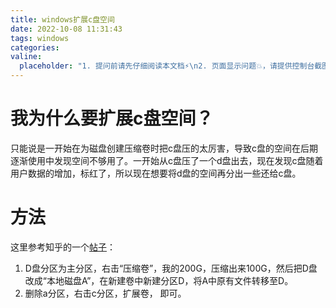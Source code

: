 ```yaml
---
title: windows扩展c盘空间
date: 2022-10-08 11:31:43
tags: windows
categories:
valine:
  placeholder: "1. 提问前请先仔细阅读本文档⚡\n2. 页面显示问题💥，请提供控制台截图📸或者您的测试网址\n3. 其他任何报错💣，请提供详细描述和截图📸，祝食用愉快💪"
---
```


# 我为什么要扩展c盘空间？

只能说是一开始在为磁盘创建压缩卷时把c盘压的太厉害，导致c盘的空间在后期逐渐使用中发现空间不够用了。一开始从c盘压了一个d盘出去，现在发现c盘随着用户数据的增加，标红了，所以现在想要将d盘的空间再分出一些还给c盘。

# 方法
这里参考知乎的一个[帖子](https://www.zhihu.com/question/266348064)：

1. D盘分区为主分区，右击“压缩卷”，我的200G，压缩出来100G，然后把D盘改成“本地磁盘A”，在新建卷中新建分区D，将A中原有文件转移至D。
2. 删除a分区，右击c分区，扩展卷， 即可。
